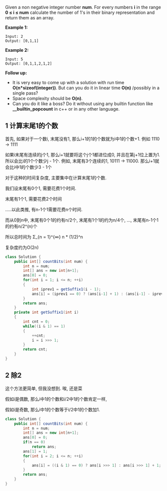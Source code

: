 Given a non negative integer number **num**. For every numbers **i** in the range **0 ≤ i ≤ num** calculate the number of 1's in their binary representation and return them as an array.

**Example 1:**

```
Input: 2
Output: [0,1,1]
```

**Example 2:**

```
Input: 5
Output: [0,1,1,2,1,2]
```

**Follow up:**

- It is very easy to come up with a solution with run time **O(n\*sizeof(integer))**. But can you do it in linear time **O(n)** /possibly in a single pass?
- Space complexity should be **O(n)**.
- Can you do it like a boss? Do it without using any builtin function like **__builtin_popcount** in c++ or in any other language.

## 1 计算末尾1的个数

首先, 如果对于一个数i, 末尾没有1, 那么i+1的1的个数就为i中1的个数+1. 例如 1110 -> 1111

如果i末尾有连续的j个1, 那么i+1就要将这个j个1都进位成0, 并且在第j+1位上置为1. 所以会比i的1个个数少j - 1个. 例如, 末尾有3个连续的1, 10111 -> 11000. 那么i+1就会比i中1的个数少3 - 1个

对于这种的时间复杂度, 主要集中在计算末尾1的个数.

我们设末尾有0个1, 需要花费1个时间.

末尾有1个1, 需要花费2个时间

.....以此类推, 有n-1个1需要花费n个时间.

而从0到n中, 末尾有0个1的约有n/2个, 末尾有1个1的约为n/4个, ..., 末尾有n-1个1的约有n/2^(n)个

所以总时间为 Σ_{n = 1}^{∞} n * (1/2)^n

复杂度约为O(2n)

```java
class Solution {
    public int[] countBits(int num) {
        int n = num;
        int[] ans = new int[n+1];
        ans[0] = 0;
        for(int i = 1; i <= n; ++i)
        {
            int iprev1 = getSuffix1(i - 1);
            ans[i] = (iprev1 == 0) ? (ans[i-1] + 1) : (ans[i-1] - iprev1 + 1);
        }
        return ans;
    }
    private int getSuffix1(int i)
    {
        int cnt = 0;
        while((i & 1) == 1)
        {
            ++cnt;
            i = i >>> 1;
        }
        return cnt;
    }
}
```

## 2 除2

这个方法更简单, 但我没想到. 唉, 还是菜

假如i是偶数, 那么i中1的个数和i/2中1的个数肯定一样,

假如i是奇数, 那么i中1的个数等于i/2中1的个数加1.

```java
class Solution {
    public int[] countBits(int num) {
        int n = num;
        int[] ans = new int[n+1];
        ans[0] = 0;
        if(n == 0)
            return ans;
        ans[1] = 1;
        for(int i = 2; i <= n; ++i)
        {
            ans[i] = ((i & 1) == 0) ? ans[i >>> 1] : ans[i >>> 1] + 1;
        }
        return ans;
    }
}
```

